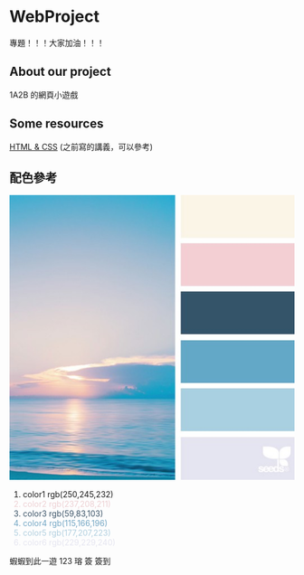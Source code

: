 # WebProject
專題！！！大家加油！！！
 
## About our project
1A2B 的網頁小遊戲

## Some resources
<a href="https://hackmd.io/@x10/HJl1rdgMo" targen="_blank">HTML & CSS</a> (之前寫的講義，可以參考)

## 配色參考
![Alt text](images/color4.png)
<ol>
    <li style="coloe:rgb(250,245,232);">color1 rgb(250,245,232)</li>
    <li style="color:rgb(237,208,211);">color2 rgb(237,208,211)</li>
    <li style="color:rgb(59,83,103);">color3 rgb(59,83,103)</li>
    <li style="color:rgb(115,166,196);">color4 rgb(115,166,196)</li>
    <li style="color:rgb(177,207,223);">color5 rgb(177,207,223)</li>
    <li style="color:rgb(229,229,240);">color6 rgb(229,229,240)</li>
</ol>

蝦蝦到此一遊
123
瑢 簽
簽到